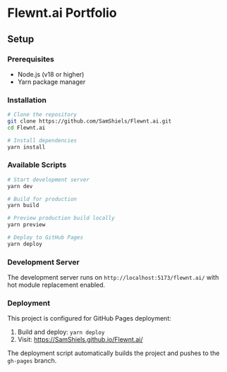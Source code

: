 # Flewnt.ai Portfolio

## Setup

### Prerequisites

- Node.js (v18 or higher)
- Yarn package manager

### Installation

```bash
# Clone the repository
git clone https://github.com/SamShiels/Flewnt.ai.git
cd Flewnt.ai

# Install dependencies
yarn install
```

### Available Scripts

```bash
# Start development server
yarn dev

# Build for production
yarn build

# Preview production build locally
yarn preview

# Deploy to GitHub Pages
yarn deploy
```

### Development Server

The development server runs on `http://localhost:5173/flewnt.ai/` with hot module replacement enabled.

### Deployment

This project is configured for GitHub Pages deployment:

1. Build and deploy: `yarn deploy`
2. Visit: https://SamShiels.github.io/Flewnt.ai/

The deployment script automatically builds the project and pushes to the `gh-pages` branch.
